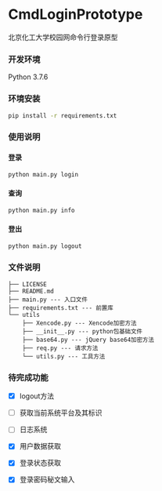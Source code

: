 # CmdLoginPrototype

北京化工大学校园网命令行登录原型

### 开发环境

Python 3.7.6

### 环境安装

```bash
pip install -r requirements.txt
```

### 使用说明


#### 登录

```bash
python main.py login
```

#### 查询

```bash
python main.py info
```

#### 登出

```bash
python main.py logout
```

### 文件说明

```file
├── LICENSE
├── README.md 
├── main.py --- 入口文件
├── requirements.txt --- 前置库
└── utils
    ├── Xencode.py --- Xencode加密方法
    ├── __init__.py --- python包基础文件
    ├── base64.py --- jQuery base64加密方法
    ├── req.py --- 请求方法
    └── utils.py --- 工具方法
```



### 待完成功能

- [x] logout方法
- [ ] 获取当前系统平台及其标识
- [ ] 日志系统
- [x] 用户数据获取
- [x] 登录状态获取
- [x] 登录密码秘文输入

